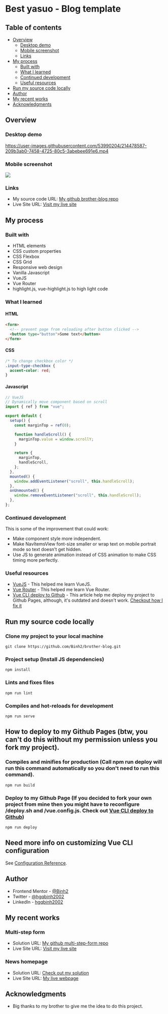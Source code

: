 # Best yasuo - Blog template

## Table of contents

- [Overview](#overview)
  - [Desktop demo](#desktop-demo)
  - [Mobile screenshot](#mobile-screenshot)
  - [Links](#links)
- [My process](#my-process)
  - [Built with](#built-with)
  - [What I learned](#what-i-learned)
  - [Continued development](#continued-development)
  - [Useful resources](#useful-resources)
- [Run my source code locally](#run-my-source-code-locally)
- [Author](#author)
- [My recent works](#my-recent-works)
- [Acknowledgments](#acknowledgments)

## Overview

### Desktop demo

https://user-images.githubusercontent.com/53990204/214478587-209b3ab0-7458-4725-80c5-3abebee691e6.mp4

### Mobile screenshot

![](mobile-screenshot.jpg)

### Links

- My source code URL: [My github brother-blog repo](https://github.com/Binh2/brother-blog/)
- Live Site URL: [Visit my live site](https://binh2.github.io/brother-blog/)

## My process

### Built with

- HTML elements
- CSS custom properties
- CSS Flexbox
- CSS Grid
- Responsive web design
- Vanilla Javascript
- VueJS
- Vue Router
- highlight.js, vue-highlight.js to high light code

### What I learned

#### HTML

```html
<form>
  <!-- prevent page from reloading after button clicked -->
  <button type="button">Some text</button> 
</form>
```

#### CSS

```css
/* To change checkbox color */
.input-type-checkbox {
  accent-color: red;
}
```

#### Javascript

```js
// VueJS
// Dynamically move component based on scroll
import { ref } from "vue";

export default {
  setup() {
    const marginTop = ref(0);

    function handleScroll() {
      marginTop.value = window.scrollY;
    }

    return {
      marginTop,
      handleScroll,
    };
  },
  mounted() {
    window.addEventListener("scroll", this.handleScroll);
  },
  onUnmounted() {
    window.removeEventListener("scroll", this.handleScroll);
  },
};
```

### Continued development

This is some of the improvement that could work:

- Make component style more independent.
- Make NavItemsView font-size smaller or wrap text on mobile portrait mode so text doesn't get hidden.
- Use JS to generate animation instead of CSS animation to make CSS timing more perfectly.

### Useful resources

- [VueJS](https://vuejs.org/) - This helped me learn VueJS.
- [Vue Router](https://router.vuejs.org/) - This helped me learn Vue Router.
- [Vue CLI deploy to Github](https://cli.vuejs.org/guide/deployment.html#github-pages) - This article help me deploy my project to Github Pages, although, it's outdated and doesn't work. [Checkout how I fix it](https://github.com/Binh2/multi-step-form#bash)

## Run my source code locally

### Clone my project to your local machine
```
git clone https://github.com/Binh2/brother-blog.git
```

### Project setup (Install JS dependencies)
```
npm install
```

### Lints and fixes files
```
npm run lint
```

### Compiles and hot-reloads for development
```
npm run serve
```

## How to deploy to my Github Pages (btw, you can't do this without my permission unless you fork my project).

### Compiles and minifies for production (Call npm run deploy will run this command automatically so you don't need to run this command).
```
npm run build
```

### Deploy to my Github Page (If you decided to fork your own project from mine then you might have to reconfigure /deploy.sh and /vue.config.js. Check out [Vue CLI deploy to Github](https://cli.vuejs.org/guide/deployment.html#github-pages))
```
npm run deploy
```

## Need more info on customizing Vue CLI configuration
See [Configuration Reference](https://cli.vuejs.org/config/).

## Author

- Frontend Mentor - [@Binh2](https://www.frontendmentor.io/profile/Binh2)
- Twitter - [@hgqbinh2002](https://twitter.com/hgqbinh2002)
- LinkedIn - [hgqbinh2002](https://www.linkedin.com/in/hgqbinh2002/)

## My recent works

### Multi-step form

- Solution URL: [My github multi-step-form repo](https://github.com/Binh2/multi-step-form/)
- Live Site URL: [Visit my live site](https://binh2.github.io/multi-step-form/)

### News homepage

- Solution URL: [Check out my solution](https://github.com/Binh2/news-homepage)
- Live Site URL: [My live webpage](https://binh2.github.io/news-homepage/)

## Acknowledgments

- Big thanks to my brother to give me the idea to do this project.
